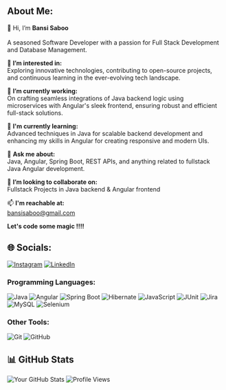 ## About Me:
👋 Hi, I’m **Bansi Saboo**<br><br>
A seasoned Software Developer with a passion for Full Stack Development and Database Management.<br>

👀 **I’m interested in:** <br>
Exploring innovative technologies, contributing to open-source projects, and continuous learning in the ever-evolving tech landscape.<br>

🔭 **I’m currently working:** <br>
On crafting seamless integrations of Java backend logic using microservices with Angular's sleek frontend, ensuring robust and efficient full-stack solutions. <br>

🌱 **I'm currently learning:** <br>
Advanced techniques in Java for scalable backend development and enhancing my skills in Angular for creating responsive and modern UIs. <br>

💬 **Ask me about:** <br>
Java, Angular, Spring Boot, REST APIs, and anything related to fullstack Java Angular development.<br>

💞️ **I’m looking to collaborate on:** <br>
Fullstack Projects in Java backend & Angular frontend<br>

📫 **I'm reachable at:** <br>
bansisaboo@gmail.com

**Let's code some magic !!!!**

## 🌐 Socials: 
[![Instagram](https://img.shields.io/badge/Instagram-%23E4405F.svg?logo=Instagram&logoColor=white)](https://www.instagram.com/bansi_saboo/)
[![LinkedIn](https://img.shields.io/badge/LinkedIn-%230077B5.svg?logo=linkedin&logoColor=white)](https://www.linkedin.com/in/bansi-saboo-93833b152/)

### Programming Languages:
![Java](https://img.shields.io/badge/Java-%23ED8B00.svg?&style=for-the-badge&logo=java&logoColor=white)
![Angular](https://img.shields.io/badge/Angular-%23DD0031.svg?&style=for-the-badge&logo=angular&logoColor=white)
![Spring Boot](https://img.shields.io/badge/Spring_Boot-%236DB33F.svg?&style=for-the-badge&logo=spring-boot&logoColor=white)
![Hibernate](https://img.shields.io/badge/Hibernate-%2320232A.svg?&style=for-the-badge&logo=hibernate&logoColor=white)
![JavaScript](https://img.shields.io/badge/JavaScript-%23F7DF1E.svg?&style=for-the-badge&logo=javascript&logoColor=black)
![JUnit](https://img.shields.io/badge/JUnit-%25E05D44.svg?&style=for-the-badge&logo=junit&logoColor=white)
![Jira](https://img.shields.io/badge/Jira-%230A0FFF.svg?&style=for-the-badge&logo=jira&logoColor=white)
![MySQL](https://img.shields.io/badge/MySQL-%2300f.svg?&style=for-the-badge&logo=mysql&logoColor=white)
![Selenium](https://img.shields.io/badge/Selenium-%234AAE3F.svg?&style=for-the-badge&logo=selenium&logoColor=white)


### Other Tools:
![Git](https://img.shields.io/badge/Git-%23F05032.svg?&style=for-the-badge&logo=git&logoColor=white)
![GitHub](https://img.shields.io/badge/GitHub-%23121011.svg?&style=for-the-badge&logo=github&logoColor=white)

## 📊 GitHub Stats
![Your GitHub Stats](https://github-readme-stats.vercel.app/api?username=bsaboo&show_icons=true&hide=contribs,prs&theme=radical)
![Profile Views](https://hits.seeyoufarm.com/api/count/incr/badge.svg?url=https://github.com/bansisaboo/&title=Profile%20Views)







